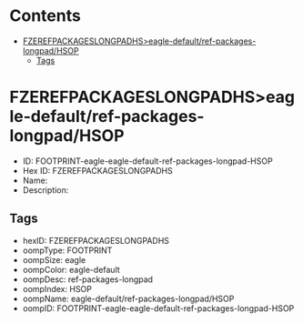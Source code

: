 



Contents
========

* [FZEREFPACKAGESLONGPADHS>eagle-default/ref-packages-longpad/HSOP](#fzerefpackageslongpadhseagle-defaultref-packages-longpadhsop)
	* [Tags](#tags)

# FZEREFPACKAGESLONGPADHS>eagle-default/ref-packages-longpad/HSOP

- ID: FOOTPRINT-eagle-eagle-default-ref-packages-longpad-HSOP
- Hex ID: FZEREFPACKAGESLONGPADHS
- Name: 
- Description: 

## Tags

- hexID: FZEREFPACKAGESLONGPADHS
- oompType: FOOTPRINT
- oompSize: eagle
- oompColor: eagle-default
- oompDesc: ref-packages-longpad
- oompIndex: HSOP
- oompName: eagle-default/ref-packages-longpad/HSOP
- oompID: FOOTPRINT-eagle-eagle-default-ref-packages-longpad-HSOP
